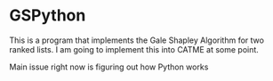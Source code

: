 # GSPython

This is a program that implements the Gale Shapley Algorithm for two ranked lists.
I am going to implement this into CATME at some point.

Main issue right now is figuring out how Python works
